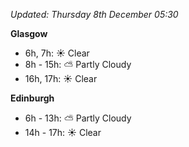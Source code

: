 *Updated: Thursday 8th December 05:30*

**Glasgow**

* 6h, 7h: :sunny: Clear
* 8h - 15h: :partly_sunny: Partly Cloudy
* 16h, 17h: :sunny: Clear

**Edinburgh**

* 6h - 13h: :partly_sunny: Partly Cloudy
* 14h - 17h: :sunny: Clear
